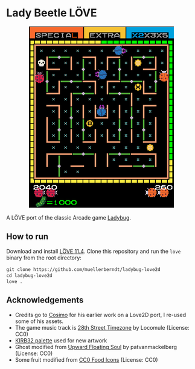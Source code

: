 # Lady Beetle LÖVE

<p align="center">
	<img src="screenshot.png" height="480px"/>
</p>

A LÖVE port of the classic Arcade game [Ladybug](https://en.wikipedia.org/wiki/Lady_Bug_(video_game)).

## How to run

Download and install [LÖVE 11.4](https://love2d.org). Clone this repository and run the `love` binary from the root directory:

```
git clone https://github.com/muellerberndt/ladybug-love2d
cd ladybug-love2d
love .
```

## Acknowledgements

- Credits go to [Cosimo](https://github.com/cosimo) for his earlier work on a Love2D port, I re-used some of his assets.
- The game music track is [28th Street Timezone](https://opengameart.org/content/28th-street-timezone) by Locomule (License: CC0)
- [KIRB32 palette](https://lospec.com/palette-list/kirb32) used for new artwork
- Ghost modified from [Upward Floating Soul](https://opengameart.org/content/upwards-floating-soul) by patvanmackelberg (License: CC0)
- Some fruit modified from [CC0 Food Icons](https://opengameart.org/content/cc0-food-icons) (License: CC0)
